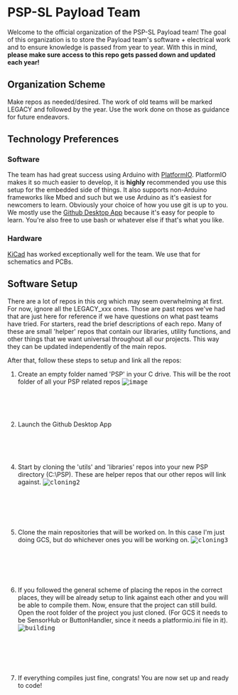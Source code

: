 # PSP-SL Payload Team
Welcome to the official organization of the PSP-SL Payload team!
The goal of this organization is to store the Payload team's software + electrical work and to ensure knowledge is passed from year to year. With this in mind, **please make sure access to this repo gets passed down and updated each year!**


## Organization Scheme
Make repos as needed/desired. The work of old teams will be marked LEGACY and followed by the year. Use the work done on those as guidance for future endeavors.

## Technology Preferences
### Software
The team has had great success using Arduino with [PlatformIO](https://platformio.org/). PlatformIO makes it so much easier to develop, it is **highly** recommended you use this setup for the embedded side of things. It also supports non-Arduino frameworks like Mbed and such but we use Arduino as it's easiest for newcomers to learn.
Obviously your choice of how you use git is up to you. We mostly use the [Github Desktop App](https://desktop.github.com/) because it's easy for people to learn. You're also free to use bash or whatever else if that's what you like.
### Hardware
[KiCad](https://www.kicad.org/) has worked exceptionally well for the team. We use that for schematics and PCBs. 

## Software Setup
There are a lot of repos in this org which may seem overwhelming at first. For now, ignore all the LEGACY_xxx ones. Those are past repos we've had that are just here for reference if we have questions on what past teams have tried. For starters, read the brief descriptions of each repo. Many of these are small 'helper' repos that contain our libraries, utility functions, and other things that we want universal throughout all our projects. This way they can be updated independently of the main repos.


After that, follow these steps to setup and link all the repos:
1. Create an empty folder named 'PSP' in your C drive. This will be the root folder of all your PSP related repos
<kbd>![image](https://user-images.githubusercontent.com/67335671/173953442-e841642a-dc49-4e82-a292-65fcd60e891c.png)</kbd>

<br /><br /><br />

2. Launch the Github Desktop App

<br /><br /><br />

4. Start by cloning the 'utils' and 'libraries' repos into your new PSP directory (C:\PSP\). These are helper repos that our other repos will link against. 
<kbd>![cloning2](https://user-images.githubusercontent.com/67335671/173955429-8815b907-e45f-4516-9b6c-2c6effbdac3e.gif)</kbd>

<br /><br /><br /><br />

5. Clone the main repositories that will be worked on. In this case I'm just doing GCS, but do whichever ones you will be working on.
<kbd>![cloning3](https://user-images.githubusercontent.com/67335671/173982976-74d16ae6-841f-4a22-99df-84f195f0582c.gif)</kbd>

<br /><br /><br /><br />

6. If you followed the general scheme of placing the repos in the correct places, they will be already setup to link against each other and you will be able to compile them. Now, ensure that the project can still build. Open the root folder of the project you just cloned. (For GCS it needs to be SensorHub or ButtonHandler, since it needs a platformio.ini file in it).
<kbd>![building](https://user-images.githubusercontent.com/67335671/173985598-f59468d3-58bd-41df-80b1-2a0cc77b2601.gif)</kbd>

<br /><br /><br /><br />

7. If everything compiles just fine, congrats! You are now set up and ready to code!
